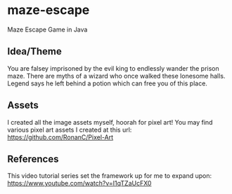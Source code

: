 # maze-escape
Maze Escape Game in Java

## Idea/Theme
You are falsey imprisoned by the evil king to endlessly wander the prison maze.
There are myths of a wizard who once walked these lonesome halls.
Legend says he left behind a potion which can free you of this place.

## Assets
I created all the image assets myself, hoorah for pixel art!
You may find various pixel art assets I created at this url: https://github.com/RonanC/Pixel-Art

## References
This video tutorial series set the framework up for me to expand upon:  
https://www.youtube.com/watch?v=I1qTZaUcFX0


